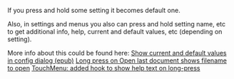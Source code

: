 If you press and hold some setting it becomes default one.

Also, in settings and menus you also can press and hold setting name, etc to get additional info, help, current and default values, etc (depending on setting).

More info about this could be found here:
[Show current and default values in config dialog (epub)](https://github.com/koreader/koreader/pull/3952)
[Long press on Open last document shows filename to open](https://github.com/koreader/koreader/pull/3967)
[TouchMenu: added hook to show help text on long-press](https://github.com/koreader/koreader/pull/3980)